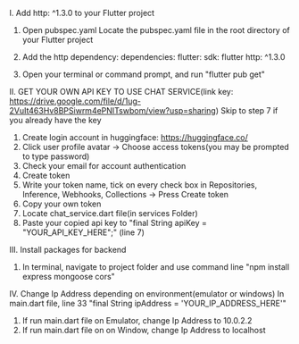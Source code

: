 I. Add http: ^1.3.0 to your Flutter project
  1. Open pubspec.yaml
  Locate the pubspec.yaml file in the root directory of your Flutter project
  
  2. Add the http dependency:
  dependencies:
    flutter:
      sdk: flutter
    http: ^1.3.0
  
  3. Open your terminal or command prompt, and run "flutter pub get"

II. GET YOUR OWN API KEY TO USE CHAT SERVICE(link key: https://drive.google.com/file/d/1ug-2VuIt463Hv8BPSiwrm4ePNITswbom/view?usp=sharing)
Skip to step 7 if you already have the key
1. Create login account in huggingface: https://huggingface.co/
2. Click user profile avatar -> Choose access tokens(you may be prompted to type password)
3. Check your email for account authentication
4. Create token
5. Write your token name, tick on every check box in Repositories, Inference, Webhooks, Collections -> Press Create token
6. Copy your own token
7. Locate chat_service.dart file(in services Folder)
8. Paste your copied api key to "final String apiKey = "YOUR_API_KEY_HERE";" (line 7)

III. Install packages for backend
  1. In terminal, navigate to project folder and use command line "npm install express mongoose cors"

IV. Change Ip Address depending on environment(emulator or windows)
In main.dart file, line 33 "final String ipAddress = 'YOUR_IP_ADDRESS_HERE'"
  1. If run main.dart file on Emulator, change Ip Address to 10.0.2.2
  2. If run main.dart file on on Window, change Ip Address to localhost
